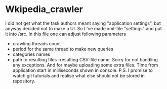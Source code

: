# Wkipedia_crawler
I did not get what the task authors meant saying "application settings", but anyway decided not to make a UI. 
So I 've made xml-file "settings" and put it into /src. In this file one can adjust following parameters
- crawling threads count
- period for the same thread to make new queries
- categories names
- path to resulting files
-resulting CSV-file name.
Sorry for not handling any exceptions. And for maybe uploading some extra files. 
Time from application start in milliseconds shown in console.
P.S. I promise to watch git tutorials and realise what else should not be stored in repository.
